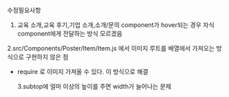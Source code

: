 수정필요사항

1. 교육 소개,교육 후기,기업 소개,소개/문의 component가 hover되는 경우 자식 component에게 전달하는 방식 모르겠음

2.src/Components/Poster/Item/Item.js 에서 이미지 루트를 배열에서 가져오는 방식으로 구현하지 않은 점

- require 로 이미지 가져올 수 있다. 이 방식으로 해결

  3.subtop에 얼마 이상의 높이를 주면 width가 늘어나는 문제
